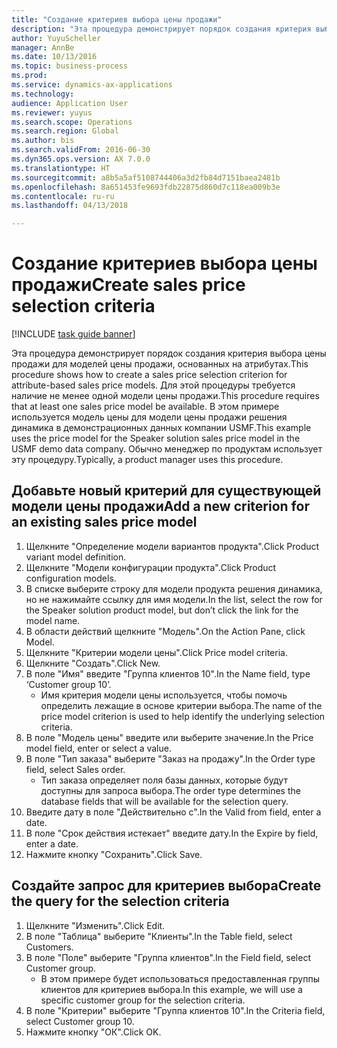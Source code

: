 ```yaml
--- 
title: "Создание критериев выбора цены продажи"
description: "Эта процедура демонстрирует порядок создания критерия выбора цены продажи для моделей цены продажи, основанных на атрибутах."
author: YuyuScheller
manager: AnnBe
ms.date: 10/13/2016
ms.topic: business-process
ms.prod: 
ms.service: dynamics-ax-applications
ms.technology: 
audience: Application User
ms.reviewer: yuyus
ms.search.scope: Operations
ms.search.region: Global
ms.author: bis
ms.search.validFrom: 2016-06-30
ms.dyn365.ops.version: AX 7.0.0
ms.translationtype: HT
ms.sourcegitcommit: a8b5a5af5108744406a3d2fb84d7151baea2481b
ms.openlocfilehash: 8a651453fe9693fdb22875d860d7c118ea009b3e
ms.contentlocale: ru-ru
ms.lasthandoff: 04/13/2018

---
```

# <a name="create-sales-price-selection-criteria"></a><span data-ttu-id="1a686-103">Создание критериев выбора цены продажи</span><span class="sxs-lookup"><span data-stu-id="1a686-103">Create sales price selection criteria</span></span>

[!INCLUDE [task guide banner](../../includes/task-guide-banner.md)]

<span data-ttu-id="1a686-104">Эта процедура демонстрирует порядок создания критерия выбора цены продажи для моделей цены продажи, основанных на атрибутах.</span><span class="sxs-lookup"><span data-stu-id="1a686-104">This procedure shows how to create a sales price selection criterion for attribute-based sales price models.</span></span> <span data-ttu-id="1a686-105">Для этой процедуры требуется наличие не менее одной модели цены продажи.</span><span class="sxs-lookup"><span data-stu-id="1a686-105">This procedure requires that at least one sales price model be available.</span></span> <span data-ttu-id="1a686-106">В этом примере используется модель цены для модели цены продажи решения динамика в демонстрационных данных компании USMF.</span><span class="sxs-lookup"><span data-stu-id="1a686-106">This example uses the price model for the Speaker solution sales price model in the USMF demo data company.</span></span> <span data-ttu-id="1a686-107">Обычно менеджер по продуктам использует эту процедуру.</span><span class="sxs-lookup"><span data-stu-id="1a686-107">Typically, a product manager uses this procedure.</span></span>


## <a name="add-a-new-criterion-for-an-existing-sales-price-model"></a><span data-ttu-id="1a686-108">Добавьте новый критерий для существующей модели цены продажи</span><span class="sxs-lookup"><span data-stu-id="1a686-108">Add a new criterion for an existing sales price model</span></span>
1. <span data-ttu-id="1a686-109">Щелкните "Определение модели вариантов продукта".</span><span class="sxs-lookup"><span data-stu-id="1a686-109">Click Product variant model definition.</span></span>
2. <span data-ttu-id="1a686-110">Щелкните "Модели конфигурации продукта".</span><span class="sxs-lookup"><span data-stu-id="1a686-110">Click Product configuration models.</span></span>
3. <span data-ttu-id="1a686-111">В списке выберите строку для модели продукта решения динамика, но не нажимайте ссылку для имя модели.</span><span class="sxs-lookup"><span data-stu-id="1a686-111">In the list, select the row for the Speaker solution product model, but don’t click the link for the model name.</span></span>
4. <span data-ttu-id="1a686-112">В области действий щелкните "Модель".</span><span class="sxs-lookup"><span data-stu-id="1a686-112">On the Action Pane, click Model.</span></span>
5. <span data-ttu-id="1a686-113">Щелкните "Критерии модели цены".</span><span class="sxs-lookup"><span data-stu-id="1a686-113">Click Price model criteria.</span></span>
6. <span data-ttu-id="1a686-114">Щелкните "Создать".</span><span class="sxs-lookup"><span data-stu-id="1a686-114">Click New.</span></span>
7. <span data-ttu-id="1a686-115">В поле "Имя" введите "Группа клиентов 10".</span><span class="sxs-lookup"><span data-stu-id="1a686-115">In the Name field, type ‘Customer group 10’.</span></span>
    * <span data-ttu-id="1a686-116">Имя критерия модели цены используется, чтобы помочь определить лежащие в основе критерии выбора.</span><span class="sxs-lookup"><span data-stu-id="1a686-116">The name of the price model criterion is used to help identify the underlying selection criteria.</span></span>  
8. <span data-ttu-id="1a686-117">В поле "Модель цены" введите или выберите значение.</span><span class="sxs-lookup"><span data-stu-id="1a686-117">In the Price model field, enter or select a value.</span></span>
9. <span data-ttu-id="1a686-118">В поле "Тип заказа" выберите "Заказ на продажу".</span><span class="sxs-lookup"><span data-stu-id="1a686-118">In the Order type field, select Sales order.</span></span>
    * <span data-ttu-id="1a686-119">Тип заказа определяет поля базы данных, которые будут доступны для запроса выбора.</span><span class="sxs-lookup"><span data-stu-id="1a686-119">The order type determines the database fields that will be available for the selection query.</span></span>  
10. <span data-ttu-id="1a686-120">Введите дату в поле "Действительно с".</span><span class="sxs-lookup"><span data-stu-id="1a686-120">In the Valid from field, enter a date.</span></span>
11. <span data-ttu-id="1a686-121">В поле "Срок действия истекает" введите дату.</span><span class="sxs-lookup"><span data-stu-id="1a686-121">In the Expire by field, enter a date.</span></span>
12. <span data-ttu-id="1a686-122">Нажмите кнопку "Сохранить".</span><span class="sxs-lookup"><span data-stu-id="1a686-122">Click Save.</span></span>

## <a name="create-the-query-for-the-selection-criteria"></a><span data-ttu-id="1a686-123">Создайте запрос для критериев выбора</span><span class="sxs-lookup"><span data-stu-id="1a686-123">Create the query for the selection criteria</span></span>
1. <span data-ttu-id="1a686-124">Щелкните "Изменить".</span><span class="sxs-lookup"><span data-stu-id="1a686-124">Click Edit.</span></span>
2. <span data-ttu-id="1a686-125">В поле "Таблица" выберите "Клиенты".</span><span class="sxs-lookup"><span data-stu-id="1a686-125">In the Table field, select Customers.</span></span> 
3. <span data-ttu-id="1a686-126">В поле "Поле" выберите "Группа клиентов".</span><span class="sxs-lookup"><span data-stu-id="1a686-126">In the Field field, select Customer group.</span></span>
    * <span data-ttu-id="1a686-127">В этом примере будет использоваться предоставленная группы клиентов для критериев выбора.</span><span class="sxs-lookup"><span data-stu-id="1a686-127">In this example, we will use a specific customer group for the selection criteria.</span></span>  
4. <span data-ttu-id="1a686-128">В поле "Критерии" выберите "Группа клиентов 10".</span><span class="sxs-lookup"><span data-stu-id="1a686-128">In the Criteria field, select Customer group 10.</span></span> 
5. <span data-ttu-id="1a686-129">Нажмите кнопку "OК".</span><span class="sxs-lookup"><span data-stu-id="1a686-129">Click OK.</span></span>


